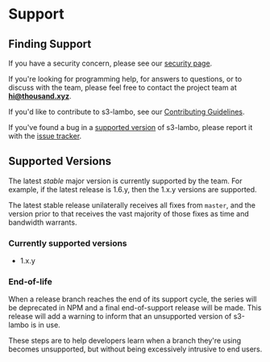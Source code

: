 # Support

## Finding Support
If you have a security concern,
please see our [security page](SECURITY.md).

If you're looking for programming help,
for answers to questions,
or to discuss with the team,
please feel free to contact the project team at **hi@thousand.xyz**.

If you'd like to contribute to s3-lambo,
see our [Contributing Guidelines](CONTRIBUTING.md).

If you've found a bug in a [supported version](#supported-versions)
of s3-lambo, please report it with the
[issue tracker](https://github.com/thousandxyz/s3-lambo/issues).

## Supported Versions
The latest *stable* major version is currently supported by the team.
For example, if the latest release is 1.6.y, then the 1.x.y versions are supported.

The latest stable release unilaterally receives all fixes from `master`,
and the version prior to that receives the vast majority of those fixes
as time and bandwidth warrants.

### Currently supported versions

- 1.x.y

### End-of-life
When a release branch reaches the end of its support cycle, the series
will be deprecated in NPM and a final end-of-support release will be
made. This release will add a warning to inform that an unsupported
version of s3-lambo is in use.

These steps are to help developers learn when a branch they're
using becomes unsupported, but without being excessively intrusive
to end users.
